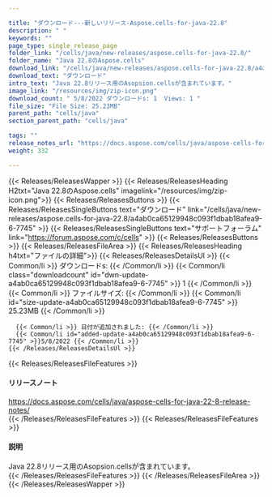 ```yaml
---

title: "ダウンロード---新しいリリース-Aspose.cells-for-java-22.8"
description: " "
keywords: ""
page_type: single_release_page
folder_link: "/cells/java/new-releases/aspose.cells-for-java-22.8/"
folder_name: "Java 22.8のAspose.cells"
download_link: "/cells/java/new-releases/aspose.cells-for-java-22.8/a4ab0ca65129948c093f1dbab18afea9-6-7745"
download_text: "ダウンロード"
intro_text: "Java 22.8リリース用のAsopsion.cellsが含まれています。"
image_link: "/resources/img/zip-icon.png"
download_count: " 5/8/2022 ダウンロードs: 1  Views: 1 "
file_size: "File Size: 25.23MB"
parent_path: "cells/java"
section_parent_path: "cells/java"

tags: ""
release_notes_url: "https://docs.aspose.com/cells/java/aspose-cells-for-java-22-8-release-notes/"
weight: 332

---
```


{{< Releases/ReleasesWapper >}}
  {{< Releases/ReleasesHeading H2txt="Java 22.8のAspose.cells" imagelink="/resources/img/zip-icon.png">}}
  {{< Releases/ReleasesButtons >}}
    {{< Releases/ReleasesSingleButtons text="ダウンロード" link="/cells/java/new-releases/aspose.cells-for-java-22.8/a4ab0ca65129948c093f1dbab18afea9-6-7745" >}}
    {{< Releases/ReleasesSingleButtons text="サポートフォーラム" link="https://forum.aspose.com/c/cells" >}}
  {{< Releases/ReleasesButtons >}}
  {{< Releases/ReleasesFileArea >}}
    {{< Releases/ReleasesHeading h4txt="ファイルの詳細">}}
    {{< Releases/ReleasesDetailsUl >}}
      {{< Common/li >}} ダウンロードs: {{< /Common/li >}}
      {{< Common/li class="downloadcount" id="dwn-update-a4ab0ca65129948c093f1dbab18afea9-6-7745" >}} 1 {{< /Common/li >}}
      {{< Common/li >}} ファイルサイズ: {{< /Common/li >}}
      {{< Common/li id="size-update-a4ab0ca65129948c093f1dbab18afea9-6-7745" >}} 25.23MB {{< /Common/li >}}

      {{< Common/li >}} 日付が追加されました: {{< /Common/li >}}
      {{< Common/li id="added-update-a4ab0ca65129948c093f1dbab18afea9-6-7745" >}}5/8/2022 {{< /Common/li >}}
    {{< /Releases/ReleasesDetailsUl >}}

  {{< Releases/ReleasesFileFeatures >}}
      <h4>リリースノート</h4><div><a href='https://docs.aspose.com/cells/java/aspose-cells-for-java-22-8-release-notes/'>https://docs.aspose.com/cells/java/aspose-cells-for-java-22-8-release-notes/</a></div>
  {{< /Releases/ReleasesFileFeatures >}}
  {{< Releases/ReleasesFileFeatures >}}
      <h4>説明</h4><div class="HTMLDescription">Java 22.8リリース用のAsopsion.cellsが含まれています。</div>
  {{< /Releases/ReleasesFileFeatures >}}
 {{< /Releases/ReleasesFileArea >}}
{{< /Releases/ReleasesWapper >}}


